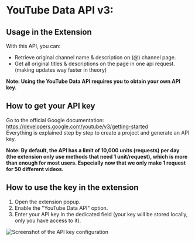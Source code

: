 # YouTube Data API v3: 

## Usage in the Extension

With this API, you can:
- Retrieve original channel name & description on (@) channel page.
- Get all original titles & descriptions on the page in one api request. (making updates way faster in theory)

**Note: Using the YouTube Data API requires you to obtain your own API key.**

## How to get your API key

Go to the official Google documentation:  
https://developers.google.com/youtube/v3/getting-started  
Everything is explained step by step to create a project and generate an API key.

**Note: By default, the API has a limit of 10,000 units (requests) per day (the extension only use methods that need 1 unit/request), which is more than enough for most users. Especially now that we only make 1 request for 50 different videos.**

## How to use the key in the extension

1. Open the extension popup.
2. Enable the "YouTube Data API" option.
3. Enter your API key in the dedicated field (your key will be stored locally, only you have access to it).

![Screenshot of the API key configuration](../assets/images/yt_data_api.png)